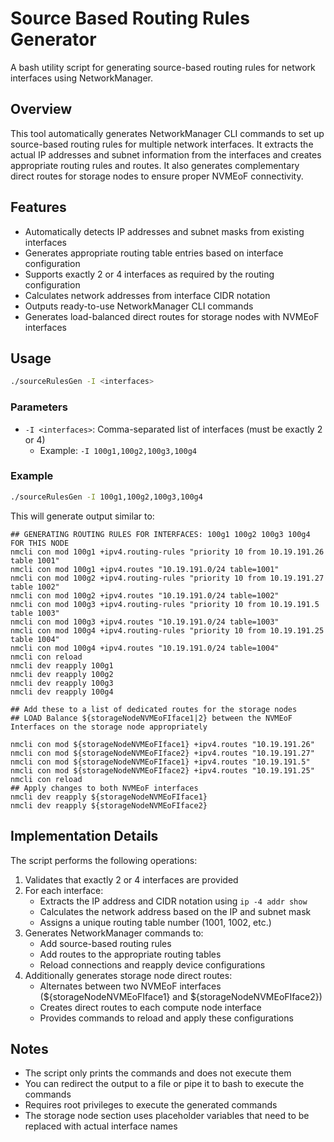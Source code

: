 # Source Based Routing Rules Generator

A bash utility script for generating source-based routing rules for network interfaces using NetworkManager.

## Overview

This tool automatically generates NetworkManager CLI commands to set up source-based routing rules for multiple network interfaces. It extracts the actual IP addresses and subnet information from the interfaces and creates appropriate routing rules and routes. It also generates complementary direct routes for storage nodes to ensure proper NVMEoF connectivity.

## Features

- Automatically detects IP addresses and subnet masks from existing interfaces
- Generates appropriate routing table entries based on interface configuration
- Supports exactly 2 or 4 interfaces as required by the routing configuration
- Calculates network addresses from interface CIDR notation
- Outputs ready-to-use NetworkManager CLI commands
- Generates load-balanced direct routes for storage nodes with NVMEoF interfaces

## Usage

```bash
./sourceRulesGen -I <interfaces>
```

### Parameters

- `-I <interfaces>`: Comma-separated list of interfaces (must be exactly 2 or 4)
  - Example: `-I 100g1,100g2,100g3,100g4`

### Example

```bash
./sourceRulesGen -I 100g1,100g2,100g3,100g4
```

This will generate output similar to:

```
## GENERATING ROUTING RULES FOR INTERFACES: 100g1 100g2 100g3 100g4 FOR THIS NODE
nmcli con mod 100g1 +ipv4.routing-rules "priority 10 from 10.19.191.26 table 1001"
nmcli con mod 100g1 +ipv4.routes "10.19.191.0/24 table=1001"
nmcli con mod 100g2 +ipv4.routing-rules "priority 10 from 10.19.191.27 table 1002"
nmcli con mod 100g2 +ipv4.routes "10.19.191.0/24 table=1002"
nmcli con mod 100g3 +ipv4.routing-rules "priority 10 from 10.19.191.5 table 1003"
nmcli con mod 100g3 +ipv4.routes "10.19.191.0/24 table=1003"
nmcli con mod 100g4 +ipv4.routing-rules "priority 10 from 10.19.191.25 table 1004"
nmcli con mod 100g4 +ipv4.routes "10.19.191.0/24 table=1004"
nmcli con reload
nmcli dev reapply 100g1
nmcli dev reapply 100g2
nmcli dev reapply 100g3
nmcli dev reapply 100g4

## Add these to a list of dedicated routes for the storage nodes
## LOAD Balance ${storageNodeNVMEoFIface1|2} between the NVMEoF Interfaces on the storage node appropriately

nmcli con mod ${storageNodeNVMEoFIface1} +ipv4.routes "10.19.191.26"
nmcli con mod ${storageNodeNVMEoFIface2} +ipv4.routes "10.19.191.27"
nmcli con mod ${storageNodeNVMEoFIface1} +ipv4.routes "10.19.191.5"
nmcli con mod ${storageNodeNVMEoFIface2} +ipv4.routes "10.19.191.25"
nmcli con reload
## Apply changes to both NVMEoF interfaces
nmcli dev reapply ${storageNodeNVMEoFIface1}
nmcli dev reapply ${storageNodeNVMEoFIface2}
```

## Implementation Details

The script performs the following operations:

1. Validates that exactly 2 or 4 interfaces are provided
2. For each interface:
   - Extracts the IP address and CIDR notation using `ip -4 addr show`
   - Calculates the network address based on the IP and subnet mask
   - Assigns a unique routing table number (1001, 1002, etc.)
3. Generates NetworkManager commands to:
   - Add source-based routing rules
   - Add routes to the appropriate routing tables
   - Reload connections and reapply device configurations
4. Additionally generates storage node direct routes:
   - Alternates between two NVMEoF interfaces (${storageNodeNVMEoFIface1} and ${storageNodeNVMEoFIface2})
   - Creates direct routes to each compute node interface
   - Provides commands to reload and apply these configurations

## Notes

- The script only prints the commands and does not execute them
- You can redirect the output to a file or pipe it to bash to execute the commands
- Requires root privileges to execute the generated commands
- The storage node section uses placeholder variables that need to be replaced with actual interface names
